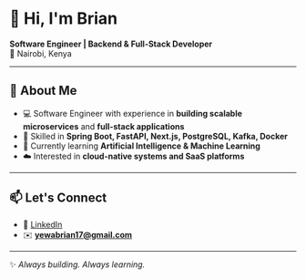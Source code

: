 # 👋 Hi, I'm Brian
**Software Engineer | Backend & Full-Stack Developer**  
📍 Nairobi, Kenya  

---

## 🚀 About Me
- 💻 Software Engineer with experience in **building scalable microservices** and **full-stack applications**  
- 🔧 Skilled in **Spring Boot, FastAPI, Next.js, PostgreSQL, Kafka, Docker**  
- 🌱 Currently learning **Artificial Intelligence & Machine Learning**  
- ☁️ Interested in **cloud-native systems and SaaS platforms**  

---

## 📫 Let's Connect
- 💼 [LinkedIn](https://www.linkedin.com/in/brian-yewa-197b0b295/) 
- ✉️ **yewabrian17@gmail.com**

---
✨ _Always building. Always learning._
